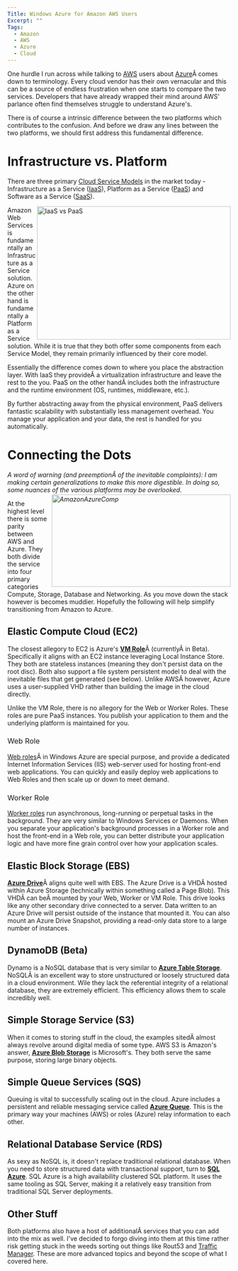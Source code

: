 ```yaml
---
Title: Windows Azure for Amazon AWS Users
Excerpt: ""
Tags:
  - Amazon
  - AWS
  - Azure
  - Cloud
---
```

One hurdle I run across while talking to <a href="http://aws.amazon.com/" target="_blank">AWS</a> users about <a href="http://windowsazure.com" target="_blank">Azure</a>Â comes down to terminology. Every cloud vendor has their own vernacular and this can be a source of endless frustration when one starts to compare the two services. Developers that have already wrapped their mind around AWS' parlance often find themselves struggle to understand Azure's.

There is of course a intrinsic difference between the two platforms which contributes to the confusion. And before we draw any lines between the two platforms, we should first address this fundamental difference.
<h1>Infrastructure vs. Platform</h1>
<p align="left">There are three primary <a href="http://en.wikipedia.org/wiki/Cloud_computing#Service_Models" target="_blank">Cloud Service Models</a> in the market today - Infrastructure as a Service (<a href="http://en.wikipedia.org/wiki/Category:Infrastructure_as_a_Service" target="_blank">IaaS</a>), Platform as a Service (<a href="http://en.wikipedia.org/wiki/Platform_as_a_service" target="_blank">PaaS</a>) and Software as a Service (<a href="http://en.wikipedia.org/wiki/Software_as_a_service" target="_blank">SaaS</a>).</p>
<p align="left"><a href="http://massivescale.azurewebsites.net/wp-content/uploads/2012/05/IaaS-vs-PaaS1.png"><img style="background-image: none; float: right; padding-top: 0px; padding-left: 0px; display: inline; padding-right: 0px; border-width: 0px;" title="IaaS vs PaaS" src="http://massivescale.azurewebsites.net/wp-content/uploads/2012/05/IaaS-vs-PaaS_thumb1.png" alt="IaaS vs PaaS" width="437" height="300" align="right" border="0" /></a>Amazon Web Services is fundamentally an Infrastructure as a Service solution. Azure on the other hand is fundamentally a Platform as a Service solution. While it is true that they both offer some components from each Service Model, they remain primarily influenced by their core model.</p>
<p align="left">Essentially the difference comes down to where you place the abstraction layer. With IaaS they provideÂ a virtualization infrastructure and leave the rest to the you. PaaS on the other handÂ includes both the infrastructure and the runtime environment (OS, runtimes, middleware, etc.).</p>
<p align="left">By further abstracting away from the physical environment, PaaS delivers fantastic scalability with substantially less management overhead. You manage your application and your data, the rest is handled for you automatically.</p>

<h1>Connecting the Dots</h1>
<p align="left"><em>A word of warning (and preemptionÂ of the inevitable complaints): I am making certain generalizations to make this more digestible. In doing so, some nuances of the various platforms may be overlooked. <a href="http://massivescale.azurewebsites.net/wp-content/uploads/2012/05/AmazonAzureComp.png"><img style="background-image: none; float: right; padding-top: 0px; padding-left: 0px; margin: 2px 0px 5px 10px; display: inline; padding-right: 0px; border-width: 0px;" title="AmazonAzureComp" src="http://massivescale.azurewebsites.net/wp-content/uploads/2012/05/AmazonAzureComp_thumb.png" alt="AmazonAzureComp" width="404" height="208" align="right" border="0" /></a></em></p>
<p align="left">At the highest level there is some parity between AWS and Azure. They both divide the service into four primary categories Compute, Storage, Database and Networking. As you move down the stack however is becomes muddier. Hopefully the following will help simplify transitioning from Amazon to Azure.</p>

<h2></h2>
<h2>Elastic Compute Cloud (EC2)</h2>
<p align="left">The closest allegory to EC2 is Azure's <strong><a href="http://www.windowsazure.com/en-us/home/features/compute/" target="_blank">VM Role</a></strong>Â (currentlyÂ in Beta). Specifically it aligns with an EC2 instance leveraging Local Instance Store. They both are stateless instances (meaning they don't persist data on the root disc). Both also support a file system persistent model to deal with the inevitable files that get generated (see below). Unlike AWSÂ however, Azure uses a user-supplied VHD rather than building the image in the cloud directly.</p>
<p align="left">Unlike the VM Role, there is no allegory for the Web or Worker Roles. These roles are pure PaaS instances. You publish your application to them and the underlying platform is maintained for you.</p>

<h3><span style="font-weight: normal;">Web Role </span></h3>
<a href="http://www.windowsazure.com/en-us/home/features/compute/" target="_blank">Web roles</a>Â in Windows Azure are special purpose, and provide a dedicated Internet Information Services (IIS) web-server used for hosting front-end web applications. You can quickly and easily deploy web applications to Web Roles and then scale up or down to meet demand.
<h3><span style="font-weight: normal;">Worker Role </span></h3>
<a href="http://www.windowsazure.com/en-us/home/features/compute/" target="_blank">Worker roles</a> run asynchronous, long-running or perpetual tasks in the background. They are very similar to Windows Services or Daemons. When you separate your application's background processes in a Worker role and host the front-end in a Web role, you can better distribute your application logic and have more fine grain control over how your application scales.
<h2 align="left">Elastic Block Storage (EBS)</h2>
<p align="left"><strong><a href="http://www.windowsazure.com/en-us/home/features/storage/" target="_blank">Azure Drive</a></strong>Â aligns quite well with EBS. The Azure Drive is a VHDÂ hosted within Azure Storage (technically within something called a Page Blob). This VHDÂ can beÂ mounted by your Web, Worker or VM Role. This drive looks like any other secondary drive connected to a server. Data written to an Azure Drive will persist outside of the instance that mounted it. You can also mount an Azure Drive Snapshot, providing a read-only data store to a large number of instances.</p>

<h2 align="left">DynamoDB (Beta)</h2>
<p align="left">Dynamo is a NoSQL database that is very similar to <strong><a href="http://www.windowsazure.com/en-us/home/features/storage/" target="_blank">Azure Table Storage</a></strong>. NoSQLÂ is an excellent way to store unstructured or loosely structured data in a cloud environment. Wile they lack the referential integrity of a relational database, they are extremely efficient. This efficiency allows them to scale incredibly well.</p>

<h2>Simple Storage Service (S3)</h2>
When it comes to storing stuff in the cloud, the examples sitedÂ almost always revolve around digital media of some type. AWS S3 is Amazon's answer, <strong><a href="http://www.windowsazure.com/en-us/home/features/storage/" target="_blank">Azure Blob Storage</a></strong> is Microsoft's. They both serve the same purpose, storing large binary objects.
<h2>Simple Queue Services (SQS)</h2>
Queuing is vital to successfully scaling out in the cloud. Azure includes a persistent and reliable messaging service called <strong><a href="http://www.windowsazure.com/en-us/home/features/storage/" target="_blank">Azure Queue</a></strong>. This is the primary way your machines (AWS) or roles (Azure) relay information to each other.
<h2>Relational Database Service (RDS)</h2>
As sexy as NoSQL is, it doesn't replace traditional relational database. When you need to store structured data with transactional support, turn to <strong><a href="http://www.windowsazure.com/en-us/home/features/sql-azure/" target="_blank">SQL Azure</a></strong>. SQL Azure is a high availability clustered SQL platform. It uses the same tooling as SQL Server, making it a relatively easy transition from traditional SQL Server deployments.
<h2>Other Stuff</h2>
Both platforms also have a host of additionalÂ services that you can add into the mix as well. I've decided to forgo diving into them at this time rather risk getting stuck in the weeds sorting out things like Rout53 and <a href="http://www.windowsazure.com/en-us/home/features/virtual-network/" target="_blank">Traffic Manager</a>. These are more advanced topics and beyond the scope of what I covered here.